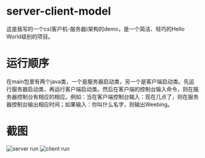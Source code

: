 # server-client-model
这是我写的一个cs(客户机-服务器)架构的demo，是一个简洁、轻巧的Hello World级别的项目。
# 运行顺序
在main包里有两个java类，一个是服务器启动类，另一个是客户端启动类。先运行服务器启动类，再运行客户端启动类。然后在客户端的控制台输入命令，则在服务器控制台有相应的相应。例如：当在客户端控制台输入：现在几点了，则在服务器控制台输出相应时间；如果输入：你叫什么名字，则输出Weebing。
# 截图
![server run](https://github.com/Longweibing/server-client-model/images/server.PNG)
![client run](https://github.com/Longweibing/server-client-model/images/client.PNG)